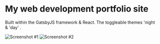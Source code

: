 # My web development portfolio site

Built within the GatsbyJS framework & React. The toggleable themes 'night & 'day' .

![Screenshot #1](https://github.com/dgale1983/dallasgale.com/blob/master/screenshots/screenshot1.png)
![Screenshot #2](https://github.com/dgale1983/dallasgale.com/blob/master/screenshots/screenshot2.png)
